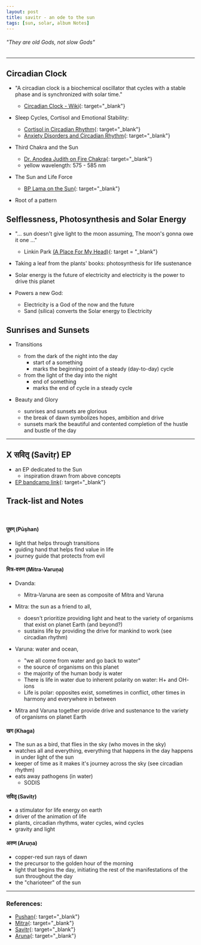 ```yaml
---
layout: post
title: savitr - an ode to the sun
tags: [sun, solar, album Notes]
---
```


###### "They are old Gods, not slow Gods"


***

##  Circadian Clock

- "A circadian clock is a biochemical oscillator that cycles with a stable phase and is synchronized with solar time."
    - [Circadian Clock - Wiki](https://en.wikipedia.org/wiki/Circadian_clock){: target="_blank"}

- Sleep Cycles, Cortisol and Emotional Stability:
    - [Cortisol in Circadian Rhythm](https://www.ncbi.nlm.nih.gov/pmc/articles/PMC3475279/){: target="_blank"}
    - [Anxiety Disorders and Circadian Rhythm](https://www.medicographia.com/2013/01/anxiety-disorders-and-circadian-rhythms/){: target="_blank"}

- Third Chakra and the Sun
    - [Dr. Anodea Judith on Fire Chakra](https://anodeajudith.com/chakra-three/){: target="_blank"}
    - yellow wavelength: 575 - 585 nm

- The Sun and Life Force 
    - [BP Lama on the Sun](http://www.barbarapijan.com/bpa/Graha/Surya/1Surya_main_page.htm){: target="_blank"}

- Root of a pattern
    
## Selflessness, Photosynthesis and Solar Energy

- "... sun doesn't give light to the moon assuming, The moon's gonna owe it one ..." 
    - Linkin Park [(A Place For My Head)](http://www.metrolyrics.com/a-place-for-my-head-lyrics-linkin-park.html){: target = "_blank"}

- Taking a leaf from the plants' books: photosynthesis for life sustenance
- Solar energy is the future of electricity and electricity is the power to drive this planet

- Powers a new God:
    - Electricity is a God of the now and the future
    - Sand (silica) converts the Solar energy to Electricity
    

## Sunrises and Sunsets

- Transitions 
    - from the dark of the night into the day 
        - start of a something 
        - marks the beginning point of a steady (day-to-day) cycle
    - from the light of the day into the night 
        - end of something 
        - marks the end of cycle in a steady cycle

- Beauty and Glory
    - sunrises and sunsets are glorious 
    - the break of dawn symbolizes hopes, ambition and drive
    - sunsets mark the beautiful and contented completion of the hustle and bustle of the day


***

## X सवितृ (Savitṛ) EP

- an EP dedicated to the Sun    
    - inspiration drawn from above concepts 
- [EP bandcamp link](https://numoonchld.bandcamp.com/album/x-savit){: target="_blank"}


## Track-list and Notes

<br>

#### पूषण् (Pūşhan)

- light that helps through transitions
- guiding hand that helps find value in life 
- journey guide that protects from evil 

#### मित्र​-​वरुण (Mitra​-​Varuṇa)

- Dvanda: 
    - Mitra-Varuna are seen as composite of Mitra and Varuna

- Mitra: the sun as a friend to all, 
    - doesn't prioritize providing light and heat to the variety of organisms that exist on planet Earth (and beyond?)
    - sustains life by providing the drive for mankind to work (see circadian rhythm)
    
- Varuna: water and ocean, 
    - "we all come from water and go back to water"
    - the source of organisms on this planet
    - the majority of the human body is water
    - There is life in water due to inherent polarity on water: H+ and OH- ions
    - Life is polar: opposites exist, sometimes in conflict, other times in harmony and everywhere in between 

- Mitra and Varuna together provide drive and sustenance to the variety of organisms on planet Earth 

#### खग (Khaga)

- The sun as a bird, that flies in the sky (who moves in the sky)
- watches all and everything, everything that happens in the day happens in under light of the sun
- keeper of time as it makes it's journey across the sky (see circadian rhythm)
- eats away pathogens (in water)
  - SODIS

#### सवितृ (Savitṛ)

- a stimulator for life energy on earth 
- driver of the animation of life
- plants, circadian rhythms, water cycles, wind cycles
- gravity and light

#### अरुण (Aruṇa)

- copper-red sun rays of dawn
- the precursor to the golden hour of the morning
- light that begins the day, initiating the rest of the manifestations of the sun throughout the day
- the "charioteer" of the sun 

***

### References:

- [Pushan](https://deity-of-the-week.blogspot.com/2011/11/pusan.html){: target="_blank"}
- [Mitra](http://sacred-texts.com/hin/rigveda/rv03059.htm){: target="_blank"}
- [Savitr](http://spokensanskrit.org/index.php?mode=3&script=hk&tran_input=savitr&direct=au&anz=100){: target="_blank"}
- [Aruna](http://www.apamnapat.com/entities/Aruna.html){: target="_blank"}

